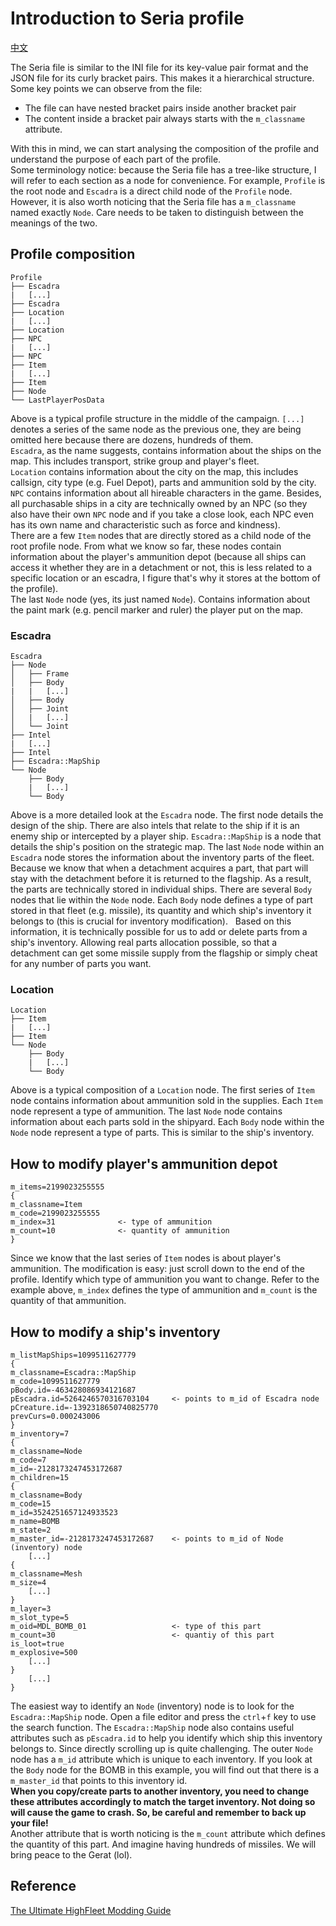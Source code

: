# Introduction to Seria profile

[中文](Introduction%20to%20Seria%20profile%20structure.zh-cn.md)  

The Seria file is similar to the INI file for its key-value pair format and the JSON file for its curly bracket pairs. This makes it a hierarchical structure.  
Some key points we can observe from the file:

- The file can have nested bracket pairs inside another bracket pair
- The content inside a bracket pair always starts with the `m_classname` attribute.

With this in mind, we can start analysing the composition of the profile and understand the purpose of each part of the profile.  
Some terminology notice: because the Seria file has a tree-like structure, I will refer to each section as a node for convenience. For example, `Profile` is the root node and `Escadra` is a direct child node of the `Profile` node. However, it is also worth noticing that the Seria file has a `m_classname` named exactly `Node`. Care needs to be taken to distinguish between the meanings of the two.

## Profile composition

```
Profile
├── Escadra
|   [...]
├── Escadra
├── Location
|   [...]
├── Location
├── NPC
|   [...]
├── NPC
├── Item
|   [...]
├── Item
├── Node
└── LastPlayerPosData
```

Above is a typical profile structure in the middle of the campaign. `[...]` denotes a series of the same node as the previous one, they are being omitted here because there are dozens, hundreds of them.  
`Escadra`, as the name suggests, contains information about the ships on the map. This includes transport, strike group and player's fleet.  
`Location` contains information about the city on the map, this includes callsign, city type (e.g. Fuel Depot), parts and ammunition sold by the city.  
`NPC` contains information about all hireable characters in the game. Besides, all purchasable ships in a city are technically owned by an NPC (so they also have their own `NPC` node and if you take a close look, each NPC even has its own name and characteristic such as force and kindness).  
There are a few `Item` nodes that are directly stored as a child node of the root profile node. From what we know so far, these nodes contain information about the player's ammunition depot (because all ships can access it whether they are in a detachment or not, this is less related to a specific location or an escadra, I figure that's why it stores at the bottom of the profile).  
The last `Node` node (yes, its just named `Node`). Contains information about the paint mark (e.g. pencil marker and ruler) the player put on the map.

### Escadra

```
Escadra
├── Node
│   ├── Frame
│   ├── Body
|   |   [...]
│   ├── Body
│   ├── Joint
│   |   [...]
│   └── Joint
├── Intel
|   [...]
├── Intel
├── Escadra::MapShip
└── Node
    ├── Body
    |   [...]
    └── Body
```

Above is a more detailed look at the `Escadra` node. The first node details the design of the ship. There are also intels that relate to the ship if it is an enemy ship or intercepted by a player ship. `Escadra::MapShip` is a node that details the ship's position on the strategic map. The last `Node` node within an `Escadra` node stores the information about the inventory parts of the fleet. Because we know that when a detachment acquires a part, that part will stay with the detachment before it is returned to the flagship. As a result, the parts are technically stored in individual ships. There are several `Body` nodes that lie within the `Node` node. Each `Body` node defines a type of part stored in that fleet (e.g. missile), its quantity and which ship's inventory it belongs to (this is crucial for inventory modification).  
Based on this information, it is technically possible for us to add or delete parts from a ship's inventory. Allowing real parts allocation possible, so that a detachment can get some missile supply from the flagship or simply cheat for any number of parts you want.

### Location

```
Location
├── Item
|   [...]
├── Item
└── Node
    ├── Body
    |   [...]
    └── Body
```

Above is a typical composition of a `Location` node. The first series of `Item` node contains information about ammunition sold in the supplies. Each `Item` node represent a type of ammunition. The last `Node` node contains information about each parts sold in the shipyard. Each `Body` node within the `Node` node represent a type of parts. This is similar to the ship's inventory.

## How to modify player's ammunition depot

```
m_items=2199023255555
{
m_classname=Item
m_code=2199023255555
m_index=31              <- type of ammunition
m_count=10              <- quantity of ammunition
}
```

Since we know that the last series of `Item` nodes is about player's ammunition. The modification is easy: just scroll down to the end of the profile. Identify which type of ammunition you want to change. Refer to the example above, `m_index` defines the type of ammunition and `m_count` is the quantity of that ammunition.

## How to modify a ship's inventory

```
m_listMapShips=1099511627779
{
m_classname=Escadra::MapShip
m_code=1099511627779
pBody.id=-463428086934121687
pEscadra.id=5264246570316703104     <- points to m_id of Escadra node
pCreature.id=-1392318650740825770
prevCurs=0.000243006
}
m_inventory=7
{
m_classname=Node
m_code=7
m_id=-2128173247453172687
m_children=15
{
m_classname=Body
m_code=15
m_id=3524251657124933523
m_name=BOMB
m_state=2
m_master_id=-2128173247453172687    <- points to m_id of Node (inventory) node
    [...]
{
m_classname=Mesh
m_size=4
    [...]
}
m_layer=3
m_slot_type=5
m_oid=MDL_BOMB_01                   <- type of this part
m_count=30                          <- quantiy of this part
is_loot=true
m_explosive=500
    [...]
}
    [...]
}
```

The easiest way to identify an `Node` (inventory) node is to look for the `Escadra::MapShip` node. Open a file editor and press the `ctrl`+`f` key to use the search function. The `Escadra::MapShip` node also contains useful attributes such as `pEscadra.id` to help you identify which ship this inventory belongs to. Since directly scrolling up is quite challenging. The outer `Node` node has a `m_id` attribute which is unique to each inventory. If you look at the `Body` node for the BOMB in this example, you will find out that there is a `m_master_id` that points to this inventory id.  
**When you copy/create parts to another inventory, you need to change these attributes accordingly to match the target inventory. Not doing so will cause the game to crash. So, be careful and remember to back up your file!**  
Another attribute that is worth noticing is the `m_count` attribute which defines the quantity of this part. And imagine having hundreds of missiles. We will bring peace to the Gerat (lol).

## Reference

[The Ultimate HighFleet Modding Guide](https://steamcommunity.com/sharedfiles/filedetails/?id=2768442721)
